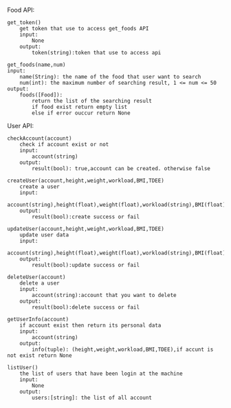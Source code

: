 Food API:

    get_token()
        get token that use to access get_foods API
        input:
            None
        output:
            token(string):token that use to access api

    get_foods(name,num)
    input:
        name(String): the name of the food that user want to search
        num(int): the maximum number of searching result, 1 <= num <= 50
    output:
        foods([Food]): 
            return the list of the searching result
            if food exist return empty list
            else if error ouccur return None

User API:

    checkAccount(account)
        check if account exist or not
        input:
            account(string)
        output:
            result(bool): true,account can be created. otherwise false

    createUser(account,height,weight,workload,BMI,TDEE)
        create a user
        input:
            account(string),height(float),weight(float),workload(string),BMI(float),TDEE(float)
        output:
            result(bool):create success or fail

    updateUser(account,height,weight,workload,BMI,TDEE)
        update user data
        input:
            account(string),height(float),weight(float),workload(string),BMI(float),TDEE(float)
        output:
            result(bool):update success or fail

    deleteUser(account)
        delete a user
        input:
            account(string):account that you want to delete
        output:
            result(bool):delete success or fail

    getUserInfo(account)
        if account exist then return its personal data
        input:
            account(string)
        output:
            info(tuple): (height,weight,workload,BMI,TDEE),if accunt is not exist return None

    listUser()
        the list of users that have been login at the machine
        input:
            None
        output:
            users:[string]: the list of all account 

